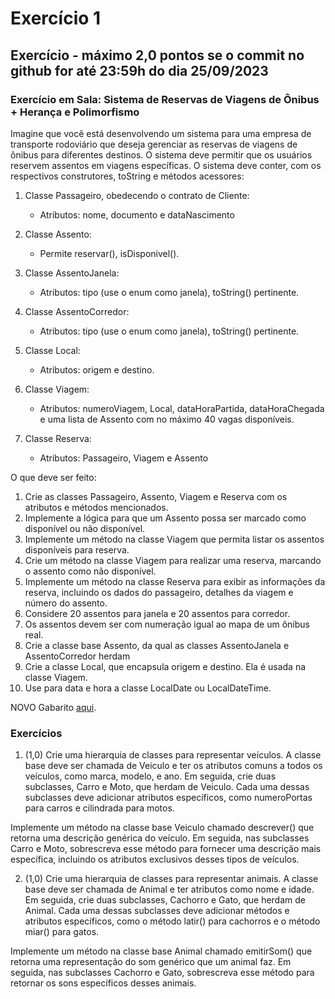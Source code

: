 # Exercício 1

## Exercício - máximo 2,0 pontos se o commit no github for até 23:59h do dia 25/09/2023

### Exercício em Sala: Sistema de Reservas de Viagens de Ônibus + Herança e Polimorfismo

Imagine que você está desenvolvendo um sistema para uma empresa de transporte rodoviário que deseja gerenciar as reservas de viagens de ônibus para diferentes destinos. O sistema deve permitir que os usuários reservem assentos em viagens específicas. O sistema deve conter, com os respectivos construtores, toString e métodos acessores:

1. Classe Passageiro, obedecendo o contrato de Cliente:

   - Atributos: nome, documento e dataNascimento

2. Classe Assento:

   - Permite reservar(), isDisponivel().

3. Classe AssentoJanela:

   - Atributos: tipo (use o enum como janela), toString() pertinente.

4. Classe AssentoCorredor:

   - Atributos: tipo (use o enum como janela), toString() pertinente.

5. Classe Local:

   - Atributos: origem e destino.

6. Classe Viagem:

   - Atributos: numeroViagem, Local, dataHoraPartida, dataHoraChegada e uma lista de Assento com no máximo 40 vagas disponíveis.

7. Classe Reserva:
   - Atributos: Passageiro, Viagem e Assento

O que deve ser feito:

1. Crie as classes Passageiro, Assento, Viagem e Reserva com os atributos e métodos mencionados.
2. Implemente a lógica para que um Assento possa ser marcado como disponível ou não disponível.
3. Implemente um método na classe Viagem que permita listar os assentos disponíveis para reserva.
4. Crie um método na classe Viagem para realizar uma reserva, marcando o assento como não disponível.
5. Implemente um método na classe Reserva para exibir as informações da reserva, incluindo os dados do passageiro, detalhes da viagem e número do assento.
6. Considere 20 assentos para janela e 20 assentos para corredor.
7. Os assentos devem ser com numeração igual ao mapa de um ônibus real.
8. Crie a classe base Assento, da qual as classes AssentoJanela e AssentoCorredor herdam
9. Crie a classe Local, que encapsula origem e destino. Ela é usada na classe Viagem.
10. Use para data e hora a classe LocalDate ou LocalDateTime.

NOVO Gabarito [aqui](https://github.com/ap3ufersa/ap3_2023.1_xicoArruda/tree/main/ap3_xico/src/br/com/xico/aula6/gabaritoExercicioOnibus).

### Exercícios

1. (1,0) Crie uma hierarquia de classes para representar veículos. A classe base deve ser chamada de Veiculo e ter os atributos comuns a todos os veículos, como marca, modelo, e ano. Em seguida, crie duas subclasses, Carro e Moto, que herdam de Veiculo. Cada uma dessas subclasses deve adicionar atributos específicos, como numeroPortas para carros e cilindrada para motos.

Implemente um método na classe base Veiculo chamado descrever() que retorna uma descrição genérica do veículo. Em seguida, nas subclasses Carro e Moto, sobrescreva esse método para fornecer uma descrição mais específica, incluindo os atributos exclusivos desses tipos de veículos.

2. (1,0) Crie uma hierarquia de classes para representar animais. A classe base deve ser chamada de Animal e ter atributos como nome e idade. Em seguida, crie duas subclasses, Cachorro e Gato, que herdam de Animal. Cada uma dessas subclasses deve adicionar métodos e atributos específicos, como o método latir() para cachorros e o método miar() para gatos.

Implemente um método na classe base Animal chamado emitirSom() que retorna uma representação do som genérico que um animal faz. Em seguida, nas subclasses Cachorro e Gato, sobrescreva esse método para retornar os sons específicos desses animais.
